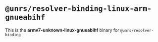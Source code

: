 # `@unrs/resolver-binding-linux-arm-gnueabihf`

This is the **armv7-unknown-linux-gnueabihf** binary for `@unrs/resolver-binding`

